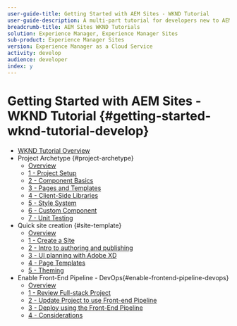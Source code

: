 ```yaml
---
user-guide-title: Getting Started with AEM Sites - WKND Tutorial
user-guide-description: A multi-part tutorial for developers new to AEM. Implement an AEM site for a fictitious lifestyle brand, the WKND. Enable Front-End pipeline to speed your development to deployment cycle.
breadcrumb-title: AEM Sites WKND Tutorials
solution: Experience Manager, Experience Manager Sites
sub-product: Experience Manager Sites
version: Experience Manager as a Cloud Service
activity: develop
audience: developer
index: y
---
```


# Getting Started with AEM Sites - WKND Tutorial {#getting-started-wknd-tutorial-develop}

+ [WKND Tutorial Overview](overview.md)
+ Project Archetype {#project-archetype}
  + [Overview](./project-archetype/overview.md)
  + [1 - Project Setup](./project-archetype/project-setup.md)
  + [2 - Component Basics](./project-archetype/component-basics.md)
  + [3 - Pages and Templates](./project-archetype/pages-templates.md)
  + [4 - Client-Side Libraries](./project-archetype/client-side-libraries.md)
  + [5 - Style System](./project-archetype/style-system.md)
  + [6 - Custom Component](./project-archetype/custom-component.md)
  + [7 - Unit Testing](./project-archetype/unit-testing.md)
+ Quick site creation {#site-template}
  + [Overview](./site-template/overview.md)
  + [1 - Create a Site](./site-template/create-site.md)
  + [2 - Intro to authoring and publishing](./site-template/author-content-publish.md)
  + [3 - UI planning with Adobe XD](./site-template/ui-planning-adobe-xd.md)
  + [4 - Page Templates](./site-template/page-templates.md)
  + [5 - Theming](./site-template/theming.md)
+ Enable Front-End Pipeline - DevOps{#enable-frontend-pipeline-devops}
  + [Overview](./enable-frontend-pipeline/overview.md)
  + [1 - Review Full-stack Project](./enable-frontend-pipeline/review-uifrontend-module.md)
  + [2 - Update Project to use Front-end Pipeline](./enable-frontend-pipeline/update-project.md)
  + [3 - Deploy using the Front-End Pipeline](./enable-frontend-pipeline/create-frontend-pipeline.md)
  + [4 - Considerations](./enable-frontend-pipeline/considerations.md)
  